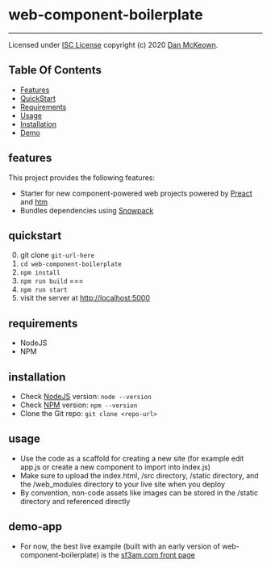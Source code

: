  # web-component-boilerplate

 ---

Licensed under [ISC License](https://opensource.org/licenses/ISC) copyright (c) 2020 [Dan McKeown](http://danmckeown.info).

## Table Of Contents
- [Features](#features)
- [QuickStart](#quickstart)
- [Requirements](#requirements)
- [Usage](#usage)
- [Installation](#installation)
- [Demo](#demo-app)

## features
This project provides the following features:
- Starter for new component-powered web projects powered by [Preact](https://github.com/preactjs/preact) and [htm](https://github.com/developit/htm)
- Bundles dependencies using [Snowpack](https://github.com/pikapkg/snowpack)

## quickstart
0. git clone `git-url-here`
1. `cd web-component-boilerplate`
2. `npm install`
3. `npm run build`
===
4. `npm run start`
5. visit the server at [http://localhost:5000](http://localhost:5000)

## requirements
- NodeJS
- NPM

## installation
- Check [NodeJS](https://nodejs.org/en/) version: `node --version`
- Check [NPM](https://www.npmjs.com/) version: `npm --version`
- Clone the Git repo: `git clone <repo-url>`

## usage
- Use the code as a scaffold for creating a new site (for example edit app.js or create a new component to import into index.js)
- Make sure to upload the index.html, /src directory, /static directory, and the /web_modules directory to your live site when you deploy
- By convention, non-code assets like images can be stored in the /static directory and referenced directly

## demo-app
- For now, the best live example (built with an early version of web-component-boilerplate) is the [sf3am.com front page](https://sf3am.com)
